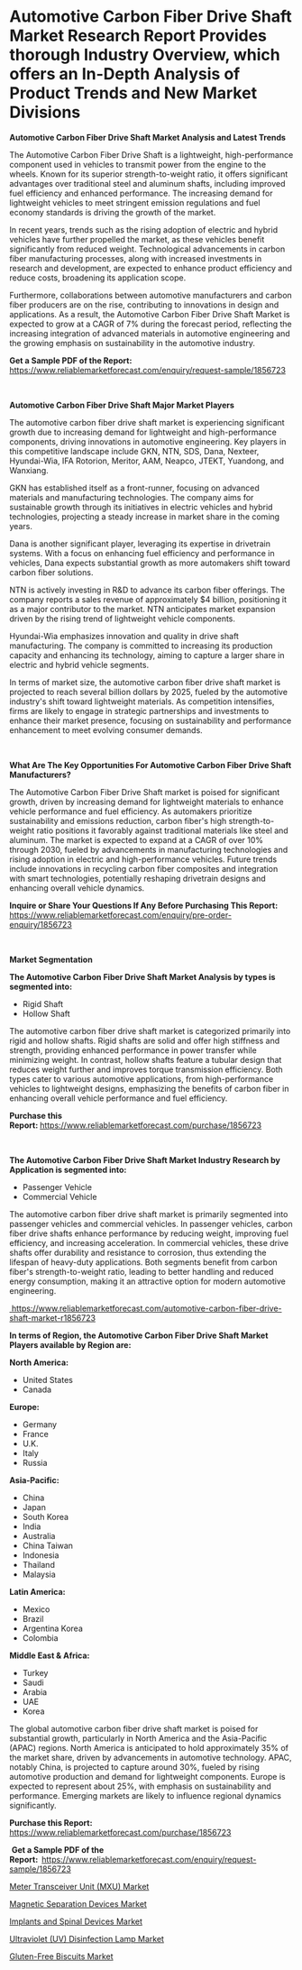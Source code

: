 <p><h1>Automotive Carbon Fiber Drive Shaft Market Research Report Provides thorough Industry Overview, which offers an In-Depth Analysis of Product Trends and New Market Divisions</h1></p><p><strong>Automotive Carbon Fiber Drive Shaft Market Analysis and Latest Trends</strong></p>
<p><p>The Automotive Carbon Fiber Drive Shaft is a lightweight, high-performance component used in vehicles to transmit power from the engine to the wheels. Known for its superior strength-to-weight ratio, it offers significant advantages over traditional steel and aluminum shafts, including improved fuel efficiency and enhanced performance. The increasing demand for lightweight vehicles to meet stringent emission regulations and fuel economy standards is driving the growth of the market. </p><p>In recent years, trends such as the rising adoption of electric and hybrid vehicles have further propelled the market, as these vehicles benefit significantly from reduced weight. Technological advancements in carbon fiber manufacturing processes, along with increased investments in research and development, are expected to enhance product efficiency and reduce costs, broadening its application scope. </p><p>Furthermore, collaborations between automotive manufacturers and carbon fiber producers are on the rise, contributing to innovations in design and applications. As a result, the Automotive Carbon Fiber Drive Shaft Market is expected to grow at a CAGR of 7% during the forecast period, reflecting the increasing integration of advanced materials in automotive engineering and the growing emphasis on sustainability in the automotive industry.</p></p>
<p><strong>Get a Sample PDF of the Report:&nbsp;</strong> <a href="https://www.reliablemarketforecast.com/enquiry/request-sample/1856723?utm_campaign=1833&utm_medium=2&utm_source=Github&utm_content=ia&utm_term=08012025&utm_id=automotive-carbon-fiber-drive-shaft">https://www.reliablemarketforecast.com/enquiry/request-sample/1856723</a></p>
<p>&nbsp;</p>
<p><strong>Automotive Carbon Fiber Drive Shaft Major Market Players</strong></p>
<p><p>The automotive carbon fiber drive shaft market is experiencing significant growth due to increasing demand for lightweight and high-performance components, driving innovations in automotive engineering. Key players in this competitive landscape include GKN, NTN, SDS, Dana, Nexteer, Hyundai-Wia, IFA Rotorion, Meritor, AAM, Neapco, JTEKT, Yuandong, and Wanxiang.</p><p>GKN has established itself as a front-runner, focusing on advanced materials and manufacturing technologies. The company aims for sustainable growth through its initiatives in electric vehicles and hybrid technologies, projecting a steady increase in market share in the coming years.</p><p>Dana is another significant player, leveraging its expertise in drivetrain systems. With a focus on enhancing fuel efficiency and performance in vehicles, Dana expects substantial growth as more automakers shift toward carbon fiber solutions.</p><p>NTN is actively investing in R&D to advance its carbon fiber offerings. The company reports a sales revenue of approximately $4 billion, positioning it as a major contributor to the market. NTN anticipates market expansion driven by the rising trend of lightweight vehicle components.</p><p>Hyundai-Wia emphasizes innovation and quality in drive shaft manufacturing. The company is committed to increasing its production capacity and enhancing its technology, aiming to capture a larger share in electric and hybrid vehicle segments.</p><p>In terms of market size, the automotive carbon fiber drive shaft market is projected to reach several billion dollars by 2025, fueled by the automotive industry's shift toward lightweight materials. As competition intensifies, firms are likely to engage in strategic partnerships and investments to enhance their market presence, focusing on sustainability and performance enhancement to meet evolving consumer demands.</p></p>
<p>&nbsp;</p>
<p><strong>What Are The Key Opportunities For Automotive Carbon Fiber Drive Shaft Manufacturers?</strong></p>
<p><p>The Automotive Carbon Fiber Drive Shaft market is poised for significant growth, driven by increasing demand for lightweight materials to enhance vehicle performance and fuel efficiency. As automakers prioritize sustainability and emissions reduction, carbon fiber's high strength-to-weight ratio positions it favorably against traditional materials like steel and aluminum. The market is expected to expand at a CAGR of over 10% through 2030, fueled by advancements in manufacturing technologies and rising adoption in electric and high-performance vehicles. Future trends include innovations in recycling carbon fiber composites and integration with smart technologies, potentially reshaping drivetrain designs and enhancing overall vehicle dynamics.</p></p>
<p><strong>Inquire or Share Your Questions If Any Before Purchasing This Report:</strong> <a href="https://www.reliablemarketforecast.com/enquiry/pre-order-enquiry/1856723?utm_campaign=1833&utm_medium=2&utm_source=Github&utm_content=ia&utm_term=08012025&utm_id=automotive-carbon-fiber-drive-shaft">https://www.reliablemarketforecast.com/enquiry/pre-order-enquiry/1856723</a></p>
<p>&nbsp;</p>
<p><strong>Market Segmentation</strong></p>
<p><strong>The Automotive Carbon Fiber Drive Shaft Market Analysis by types is segmented into:</strong></p>
<p><ul><li>Rigid Shaft</li><li>Hollow Shaft</li></ul></p>
<p><p>The automotive carbon fiber drive shaft market is categorized primarily into rigid and hollow shafts. Rigid shafts are solid and offer high stiffness and strength, providing enhanced performance in power transfer while minimizing weight. In contrast, hollow shafts feature a tubular design that reduces weight further and improves torque transmission efficiency. Both types cater to various automotive applications, from high-performance vehicles to lightweight designs, emphasizing the benefits of carbon fiber in enhancing overall vehicle performance and fuel efficiency.</p></p>
<p><strong>Purchase this Report:&nbsp;</strong><a href="https://www.reliablemarketforecast.com/purchase/1856723?utm_campaign=1833&utm_medium=2&utm_source=Github&utm_content=ia&utm_term=08012025&utm_id=automotive-carbon-fiber-drive-shaft">https://www.reliablemarketforecast.com/purchase/1856723</a></p>
<p>&nbsp;</p>
<p><strong>The Automotive Carbon Fiber Drive Shaft Market Industry Research by Application is segmented into:</strong></p>
<p><ul><li>Passenger Vehicle</li><li>Commercial Vehicle</li></ul></p>
<p><p>The automotive carbon fiber drive shaft market is primarily segmented into passenger vehicles and commercial vehicles. In passenger vehicles, carbon fiber drive shafts enhance performance by reducing weight, improving fuel efficiency, and increasing acceleration. In commercial vehicles, these drive shafts offer durability and resistance to corrosion, thus extending the lifespan of heavy-duty applications. Both segments benefit from carbon fiber's strength-to-weight ratio, leading to better handling and reduced energy consumption, making it an attractive option for modern automotive engineering.</p></p>
<p><a href="https://www.reliablemarketforecast.com/automotive-carbon-fiber-drive-shaft-market-r1856723?utm_campaign=1833&utm_medium=2&utm_source=Github&utm_content=ia&utm_term=08012025&utm_id=automotive-carbon-fiber-drive-shaft">&nbsp;https://www.reliablemarketforecast.com/automotive-carbon-fiber-drive-shaft-market-r1856723</a></p>
<p><strong>In terms of Region, the Automotive Carbon Fiber Drive Shaft Market Players available by Region are:</strong></p>
<p>
    <p> <strong> North America: </strong>
        <ul>
            <li>United States</li>
            <li>Canada</li>
        </ul>
        </p> 
    <p> <strong> Europe: </strong>
        <ul>
            <li>Germany</li>
            <li>France</li>
            <li>U.K.</li>
            <li>Italy</li>
            <li>Russia</li>
        </ul>
        </p> 
    <p> <strong> Asia-Pacific: </strong>
        <ul>
            <li>China</li>
            <li>Japan</li>
            <li>South Korea</li>
            <li>India</li>
            <li>Australia</li>
            <li>China Taiwan</li>
            <li>Indonesia</li>
            <li>Thailand</li>
            <li>Malaysia</li>
        </ul>
        </p> 
    <p> <strong> Latin America: </strong>
        <ul>
            <li>Mexico</li>
            <li>Brazil</li>
            <li>Argentina Korea</li>
            <li>Colombia</li>
        </ul>
        </p> 
    <p> <strong> Middle East & Africa: </strong>
        <ul>
            <li>Turkey</li>
            <li>Saudi</li>
            <li>Arabia</li>
            <li>UAE</li>
            <li>Korea</li>
        </ul>
    </p>
    </p>
<p><p>The global automotive carbon fiber drive shaft market is poised for substantial growth, particularly in North America and the Asia-Pacific (APAC) regions. North America is anticipated to hold approximately 35% of the market share, driven by advancements in automotive technology. APAC, notably China, is projected to capture around 30%, fueled by rising automotive production and demand for lightweight components. Europe is expected to represent about 25%, with emphasis on sustainability and performance. Emerging markets are likely to influence regional dynamics significantly.</p></p>
<p><strong>Purchase this Report: </strong><a href="https://www.reliablemarketforecast.com/purchase/1856723?utm_campaign=1833&utm_medium=2&utm_source=Github&utm_content=ia&utm_term=08012025&utm_id=automotive-carbon-fiber-drive-shaft">https://www.reliablemarketforecast.com/purchase/1856723</a></p>
<p>&nbsp;<strong>Get a Sample PDF of the Report:&nbsp;&nbsp;</strong><a href="https://www.reliablemarketforecast.com/enquiry/request-sample/1856723?utm_campaign=1833&utm_medium=2&utm_source=Github&utm_content=ia&utm_term=08012025&utm_id=automotive-carbon-fiber-drive-shaft">https://www.reliablemarketforecast.com/enquiry/request-sample/1856723</a></p>
<p><strong></strong></p>
<p><p><a href="https://www.linkedin.com/pulse/industry-breakdown-meter-transceiver-unit-mxu-market-size-growth-a1uhe?utm_campaign=1833&utm_medium=2&utm_source=Github&utm_content=ia&utm_term=08012025&utm_id=automotive-carbon-fiber-drive-shaft">Meter Transceiver Unit (MXU) Market</a></p><p><a href="https://www.linkedin.com/pulse/in-depth-analysis-global-magnetic-separation-devices-market-tesbe?utm_campaign=1833&utm_medium=2&utm_source=Github&utm_content=ia&utm_term=08012025&utm_id=automotive-carbon-fiber-drive-shaft">Magnetic Separation Devices Market</a></p><p><a href="https://www.linkedin.com/pulse/providing-view-both-historical-trends-future-projections-r6ixf?utm_campaign=1833&utm_medium=2&utm_source=Github&utm_content=ia&utm_term=08012025&utm_id=automotive-carbon-fiber-drive-shaft">Implants and Spinal Devices Market</a></p><p><a href="https://www.linkedin.com/pulse/ultraviolet-uv-disinfection-lamp-industry-report-market-zxsnf?utm_campaign=1833&utm_medium=2&utm_source=Github&utm_content=ia&utm_term=08012025&utm_id=automotive-carbon-fiber-drive-shaft">Ultraviolet (UV) Disinfection Lamp Market</a></p><p><a href="https://www.linkedin.com/pulse/gluten-free-biscuits-market-size-projected-grow-cagr-47-1ulvf?utm_campaign=1833&utm_medium=2&utm_source=Github&utm_content=ia&utm_term=08012025&utm_id=automotive-carbon-fiber-drive-shaft">Gluten-Free Biscuits Market</a></p></p>